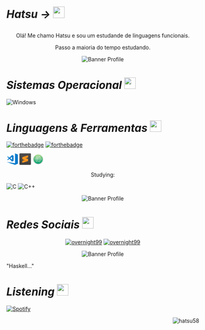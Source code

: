 #                                                                    *Hatsu ->* <img src="https://cdn.discordapp.com/attachments/783731417783861298/805499277420789770/y_black_Saturno_walker.gif" height="30px" width="30px"/> 
 
##
 
<p align="center">Olá! Me chamo Hatsu e sou um estudande de linguagens funcionais.
</p>
 
<p align="center"> Passo a maioria do tempo estudando.
</p>
 
</p>
 
<p align="center"><img src="https://cdn.discordapp.com/attachments/667103246858321931/805122236331196496/200645373000202.gif" alt="Banner Profile"/></p>
 
</p>
 
 
#                                                                     *Sistemas Operacional* <img src="https://cdn.discordapp.com/attachments/783731417783861298/805515491258531860/div.gif" height="30px" width="30px"/> 
 
 ![Windows](https://img.shields.io/badge/Windows-%23323330?style=for-the-badge&logo=windows&logoColor=%23F7DF1E)
 
#                                                                    *Linguagens & Ferramentas* <img src="https://cdn.discordapp.com/attachments/783731417783861298/805500496466673674/staff.gif" height="30px" width="30px"/> 
 
 [![forthebadge](https://img.shields.io/badge/python%20-%23323330.svg?&style=for-the-badge&logo=python&logoColor=%23F7DF1E)](https://github.com/klscvotic)
 [![forthebadge](https://img.shields.io/badge/javascript%20-%23323330.svg?&style=for-the-badge&logo=javascript&logoColor=%23F7DF1E)](https://github.com/klscvotic.)
 
 
 
<code><img height="30" src="https://raw.githubusercontent.com/github/explore/80688e429a7d4ef2fca1e82350fe8e3517d3494d/topics/visual-studio-code/visual-studio-code.png"></code>
<code><img height="30" src="https://raw.githubusercontent.com/github/explore/80688e429a7d4ef2fca1e82350fe8e3517d3494d/topics/sublime-text/sublime-text.png"></code>
<code><img height="30" src="https://raw.githubusercontent.com/github/explore/80688e429a7d4ef2fca1e82350fe8e3517d3494d/topics/atom/atom.png"></code>
 
<p align="center">Studying:
</p>
 
 ![C](https://img.shields.io/badge/C-%23323330?style=for-the-badge&logo=c&logoColor=%23F7DF1E)
 ![C++](https://img.shields.io/badge/C%2B%2B-%23323330?style=for-the-badge&logo=c%2B%2B&logoColor=%23F7DF1E)
 
 
<p align="center"><img src="https://i.pinimg.com/originals/1e/83/d3/1e83d3f0d152c3a37d4e587e2e14d5c4.gif?width=405&height=241" alt="Banner Profile"/></p>
 
 
 
 #                                                                  *Redes Sociais* <img src="https://cdn.discordapp.com/attachments/783731417783861298/805515417942622238/b_jellocat.gif" height="30px" width="30px"/> 
 
<p align="center">
<a href="https://twitter.com/hatsudeveloper?a=09" target="blank"><img align="center" src="https://media.discordapp.net/attachments/768926761844211753/792033471149244436/desconhecido.png?width=342&height=342" alt="overnight99" height="50" width="50" /></a>
<a href="" target="blank"><img align="center" src="https://media.discordapp.net/attachments/768926761844211753/792033941666004992/desconhecido.png?width=225&height=225" alt="overnight99" height="50" width="50"</a>
</a>     
</p>
 
<p align="center"><img src="https://s3.amazonaws.com/assets.datacamp.com/blog_assets/Python+IDEs/patolino-pernalonga-python-ide2.gif?width=405&height=241" alt="Banner Profile"/></p>
 
"Haskell..." 
<p align="left">
 
#                                                                    *Listening* <img src="https://cdn.discordapp.com/emojis/740951406508376095.gif?v=1" height="30px" width="30px"/> 
 
[![Spotify](https://now-playing-codestackr.vercel.app/api/spotify-playing)](https://open.spotify.com/user/1z3fiqcz0hqcvu4nwlh38o4ou?si=jWn70oRWQYKnu-hEayTcgw&utm_source=copy-link)
 
<p align="right"><img src="https://github-readme-stats.vercel.app/api?username=hatsu58&theme=graywhite&show_icons=true" alt="hatsu58"/></p>
 
 
